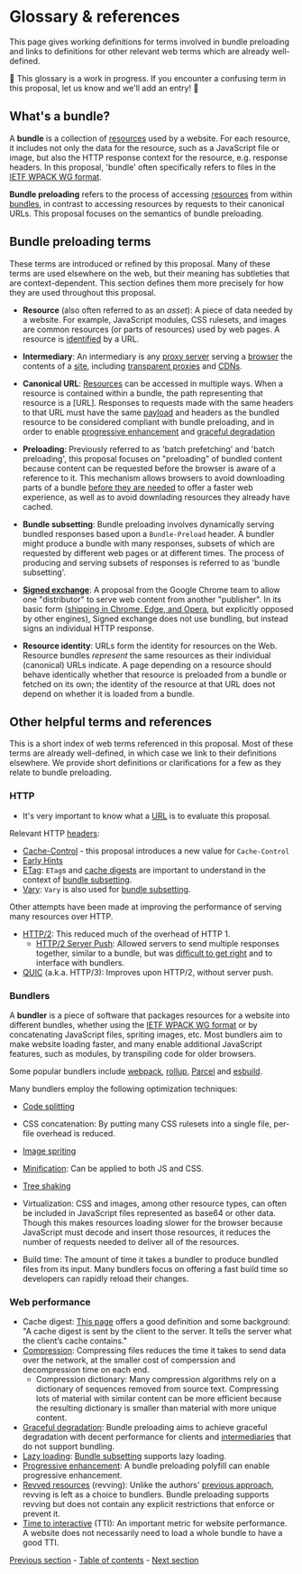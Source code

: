 # Glossary & references

This page gives working definitions for terms involved in bundle preloading and links to definitions for other relevant web terms which are already well-defined.

🚧 This glossary is a work in progress. If you encounter a confusing term in this proposal, let us know and we'll add an entry! 🚧

## What's a bundle?

A <a id="bundle"></a>**bundle** is a collection of [resources](#resource) used by a website. For each resource, it includes not only the data for the resource, such as a JavaScript file or image, but also the HTTP response context for the resource, e.g. response headers. In this proposal, 'bundle' often specifically refers to files in the [IETF WPACK WG format](https://datatracker.ietf.org/doc/draft-yasskin-wpack-bundled-exchanges/).

<a id="loading"></a>**Bundle preloading** refers to the process of accessing [resources](#resource) from within [bundles](#bundle), in contrast to accessing resources by requests to their canonical URLs. This proposal focuses on the semantics of bundle preloading.

## Bundle preloading terms

These terms are introduced or refined by this proposal. Many of these terms are used elsewhere on the web, but their meaning has subtleties that are context-dependent. This section defines them more precisely for how they are used throughout this proposal.

- <a id="resource"></a>**Resource** (also often referred to as an _asset_): A piece of data needed by a website. For example, JavaScript modules, CSS rulesets, and images are common resources (or parts of resources) used by web pages. A resource is [identified](https://developer.mozilla.org/en-US/docs/Web/HTTP/Basics_of_HTTP/Identifying_resources_on_the_Web) by a URL.

- <a id="intermediary"></a>**Intermediary**: An intermediary is any [proxy server](https://developer.mozilla.org/en-US/docs/Glossary/Proxy_server) serving a [browser](https://developer.mozilla.org/en-US/docs/Glossary/Browser) the contents of a [site](https://developer.mozilla.org/en-US/docs/Glossary/Site), including [transparent proxies](https://en.wikipedia.org/wiki/Proxy_server#Transparent_proxy) and [CDNs](https://developer.mozilla.org/en-US/docs/Glossary/CDN).

- <a id="canonical"></a>**Canonical URL**: [Resources](#resource) can be accessed in multiple ways. When a resource is contained within a bundle, the path representing that resource is a [URL]. Responses to requests made with the same headers to that URL must have the same [payload](https://developer.mozilla.org/en-US/docs/Glossary/Payload_body) and headers as the bundled resource to be considered compliant with bundle preloading, and in order to enable [progressive enhancement](#enhancement) and [graceful degradation](#degradation)

- <a id="prefetch"></a>**Preloading**: Previously referred to as 'batch prefetching' and 'batch preloading', this proposal focuses on "preloading" of bundled content because content can be requested before the browser is aware of a reference to it. This mechanism allows browsers to avoid downloading parts of a bundle [before they are needed](#lazyloading) to offer a faster web experience, as well as to avoid downlading resources they already have cached.

- <a id="subsetting"></a>**Bundle subsetting**: Bundle preloading involves dynamically serving bundled responses based upon a `Bundle-Preload` header. A bundler might produce a bundle with many responses, subsets of which are requested by different web pages or at different times. The process of producing and serving subsets of responses is referred to as 'bundle subsetting'.

- <a id="signedexchg"></a>[**Signed exchange**](https://wicg.github.io/webpackage/draft-yasskin-http-origin-signed-responses.html): A proposal from the Google Chrome team to allow one "distributor" to serve web content from another "publisher". In its basic form ([shipping in Chrome, Edge, and Opera](https://caniuse.com/sxg), but explicitly opposed by other engines), Signed exchange does not use bundling, but instead signs an individual HTTP response.

- <a id="rsrcidentity"></a>**Resource identity**: URLs form the identity for resources on the Web. Resource bundles *represent* the same resources as their individual (canonical) URLs indicate. A page depending on a resource should behave identically whether that resource is preloaded from a bundle or fetched on its own; the identity of the resource at that URL does not depend on whether it is loaded from a bundle.

## Other helpful terms and references

This is a short index of web terms referenced in this proposal. Most of these terms are already well-defined, in which case we link to their definitions elsewhere. We provide short definitions or clarifications for a few as they relate to bundle preloading.

### HTTP

- It's very important to know what a [URL](https://developer.mozilla.org/en-US/docs/Learn/Common_questions/What_is_a_URL) is to evaluate this proposal.

Relevant HTTP [headers](https://developer.mozilla.org/en-US/docs/Web/HTTP/Headers):

- [Cache-Control](https://developer.mozilla.org/en-US/docs/Web/HTTP/Headers/Cache-Control) - this proposal introduces a new value for `Cache-Control`
- [Early Hints](https://developer.mozilla.org/en-US/docs/Web/HTTP/Status/103)
- [ETag](https://developer.mozilla.org/en-US/docs/Web/HTTP/Headers/ETag): `ETag`s and [cache digests](#digest) are important to understand in the context of [bundle subsetting](#subsetting).
- [Vary](https://developer.mozilla.org/en-US/docs/Web/HTTP/Headers/Vary): `Vary` is also used for [bundle subsetting](#subsetting).

Other attempts have been made at improving the performance of serving many resources over HTTP.

- [HTTP/2](https://developer.mozilla.org/en-US/docs/Glossary/HTTP_2): This reduced much of the overhead of HTTP 1.
  - [HTTP/2 Server Push](https://en.wikipedia.org/wiki/HTTP/2_Server_Push): Allowed servers to send multiple responses together, similar to a bundle, but was [difficult to get right](https://jakearchibald.com/2017/h2-push-tougher-than-i-thought/) and to interface with bundlers.
- [QUIC](https://developer.mozilla.org/en-US/docs/Glossary/QUIC) (a.k.a. HTTP/3): Improves upon HTTP/2, without server push.

### Bundlers

A <a id="bundler"></a>**bundler** is a piece of software that packages resources for a website into different bundles, whether using the [IETF WPACK WG format](#bundle) or by concatenating JavaScript files, spriting images, etc. Most bundlers aim to make website loading faster, and many enable additional JavaScript features, such as modules, by transpiling code for older browsers.

Some popular bundlers include [webpack](https://webpack.js.org/), [rollup](https://rollupjs.org/guide/en/), [Parcel](https://parceljs.org/) and [esbuild](https://esbuild.github.io/).

Many bundlers employ the following optimization techniques:

- <a id="codesplitting"></a>[Code splitting](https://developer.mozilla.org/en-US/docs/Glossary/Code_splitting)
- <a id="cssconcatenation"></a>CSS concatenation: By putting many CSS rulesets into a single file, per-file overhead is reduced.
- <a id="imagespritting"></a>[Image spriting](https://developer.mozilla.org/en-US/docs/Web/CSS/CSS_Images/Implementing_image_sprites_in_CSS)
- <a id="minification"></a>[Minification](https://developer.mozilla.org/en-US/docs/Glossary/minification): Can be applied to both JS and CSS.
- <a id="treeshaking"></a>[Tree shaking](https://developer.mozilla.org/en-US/docs/Glossary/Tree_shaking)
- <a id="virtualization"></a>Virtualization: CSS and images, among other resource types, can often be included in JavaScript files represented as base64 or other data. Though this makes resources loading slower for the browser because JavaScript must decode and insert those resources, it reduces the number of requests needed to deliver all of the resources.

- Build time: The amount of time it takes a bundler to produce bundled files from its input. Many bundlers focus on offering a fast build time so developers can rapidly reload their changes.

### Web performance

- <a id="digest"></a>Cache digest: [This page](https://calendar.perfplanet.com/2016/cache-digests-http2-server-push/) offers a good definition and some background: "A cache digest is sent by the client to the server. It tells the server what the client’s cache contains."
- [Compression](https://developer.mozilla.org/en-US/docs/Web/HTTP/Compression#file_format_compression): Compressing files reduces the time it takes to send data over the network, at the smaller cost of comperssion and decompression time on each end.
  - Compression dictionary: Many compression algorithms rely on a dictionary of sequences removed from source text. Compressing lots of material with similar content can be more efficient because the resulting dictionary is smaller than material with more unique content.
- <a id="degradation"></a>[Graceful degradation](https://developer.mozilla.org/en-US/docs/Glossary/Graceful_degradation): Bundle preloading aims to achieve graceful degradation with decent performance for clients and [intermediaries](#intermediary) that do not support bundling.
- <a id="lazyloading"></a>[Lazy loading](https://developer.mozilla.org/en-US/docs/Glossary/Lazy_load): [Bundle subsetting](#subsetting) supports lazy loading.
- <a id="enhancement"></a>[Progressive enhancement](https://developer.mozilla.org/en-US/docs/Glossary/Progressive_Enhancement): A bundle preloading polyfill can enable progressive enhancement.
- <a id="revving"></a>[Revved resources](https://developer.mozilla.org/en-US/docs/Web/HTTP/Caching#revved_resources) (revving): Unlike the authors' [previous approach](https://github.com/littledan/resource-bundles), revving is left as a choice to bundlers. Bundle preloading supports revving but does not contain any explicit restrictions that enforce or prevent it.
- <a id="tti"></a>[Time to interactive](https://developer.mozilla.org/en-US/docs/Glossary/Time_to_interactive) (TTI): An important metric for website performance. A website does not necessarily need to load a whole bundle to have a good TTI.

[Previous section](./subresource-loading-evolution.md) - [Table of contents](./README.md#table-of-contents) - [Next section](./implementation.md)
